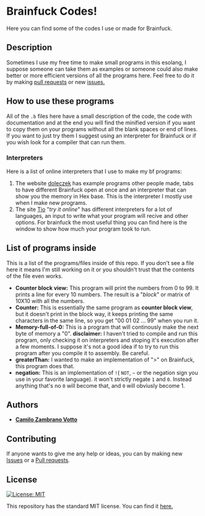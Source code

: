 # Brainfuck Codes!
Here you can find some of the codes I use or made for Brainfuck. 

## Description
Sometimes I use my free time to make small programs in this esolang, I suppose someone can take them as examples or someone could also make better or more efficient versions of all the programs here. Feel free to do it by making [pull requests](https://github.com/cawolfkreo/bf-codes/pulls) or new [issues.](https://github.com/cawolfkreo/bf-codes/issues)

## How to use these programs
All of the `.b` files here have a small description of the code, the code with documentation and at the end you will find the minified version if you want to copy them on your programs without all the blank spaces or end of lines. If you want to just try them I suggest using an interpreter for Brainfuck or if you wish look for a compiler that can run them.
### Interpreters
Here is a list of online interpreters that I use to make my bf programs:
1. The website [doleczek](http://www.bf.doleczek.pl/) has example programs other people made, tabs to have different Brainfuck open at once and an interpreter that can show you the memory in Hex base. This is the interpreter I mostly use when I make new programs.
2. The site [Tio](https://tio.run/#brainfuck) "_try it online_" has different interpreters for a lot of languages, an input to write what your program will recive and other options. For brainfuck the most useful thing you can find here is the window to show how much your program took to run.

## List of programs inside
This is a list of the programs/files inside of this repo. If you don't see a file here it means I'm still working on it or you shouldn't trust that the contents of the file even works.

* **Counter block view:** This program will print the numbers from 0 to 99. It prints a line for every 10 numbers. The result is a "_block_" or matrix of 10X10 with all the numbers.
* **Counter:** This is essentially the same program as **counter block view**, but it doesn't print in the block way, it keeps printing the same characters in the same line, so you get "00 01 02 ... 99" when you run it.
* **Memory-full-of-0:** This is a program that will continously make the next byte of memory a "0". **disclaimer:** I haven't tried to compile and run this program, only checking it on interpreters and stoping it's execution after a few moments. I suppose it's not a good idea if to try to run this program after you compile it to assembly. Be careful.
* **greaterThan:** I wanted to make an implementation of ">" on Brainfuck, this program does that.
* **negation:** This is an implementation of `!`( `NOT`, `~` or the negation sign you use in your favorite language). it won't strictly negate `1` and `0`. Instead anything that's no `0` will become that, and `0` will obviusly become 1.

## Authors
* [__Camilo Zambrano Votto__](https://github.com/cawolfkreo)

## Contributing
If anyone wants to give me any help or ideas, you can by making new [Issues](https://github.com/cawolfkreo/bf-codes/issues) or a [Pull requests](https://github.com/cawolfkreo/bf-codes/pulls).

## License
[![License: MIT](https://img.shields.io/badge/License-MIT-yellow.svg)](https://opensource.org/licenses/MIT)

This repository has the standard MIT license. You can find it [here.](https://github.com/cawolfkreo/bf-codes/blob/master/LICENSE)
